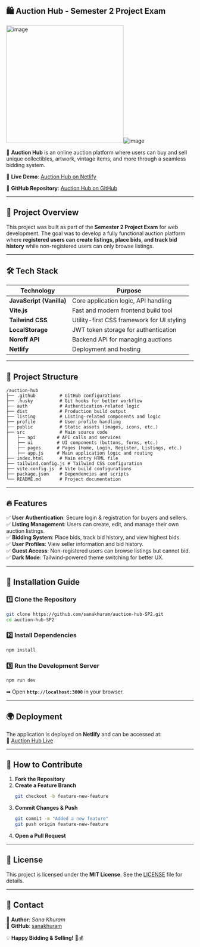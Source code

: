 ## 🛍️ Auction Hub - Semester 2 Project Exam
<img width="315" alt="image" src="https://github.com/user-attachments/assets/7c58b6ff-9a61-42b3-82ca-b31d680c8db4" />![image](https://github.com/user-attachments/assets/6b4c635a-2d1e-4ec4-ba05-13610ec7dd35)


🚀 **Auction Hub** is an online auction platform where users can buy and sell unique collectibles, artwork, vintage items, and more through a seamless bidding system.

📌 **Live Demo**: [Auction Hub on Netlify](https://auction-hub.netlify.app/)  

📌 **GitHub Repository**: [Auction Hub on GitHub](https://github.com/sanakhuram/auction-hub-SP2)  

---

## 📌 Project Overview

This project was built as part of the **Semester 2 Project Exam** for web development. The goal was to develop a fully functional auction platform where **registered users can create listings, place bids, and track bid history** while non-registered users can only browse listings.

---

## 🛠️ Tech Stack

| **Technology**  | **Purpose**  |
|----------------|-------------|
| **JavaScript (Vanilla)** | Core application logic, API handling |
| **Vite.js**  | Fast and modern frontend build tool |
| **Tailwind CSS**  | Utility-first CSS framework for UI styling |
| **LocalStorage** | JWT token storage for authentication |
| **Noroff API** | Backend API for managing auctions |
| **Netlify**  | Deployment and hosting |

---

## 📂 Project Structure

```
/auction-hub
├── .github         # GitHub configurations
├── .husky          # Git hooks for better workflow
├── auth            # Authentication-related logic
├── dist            # Production build output
├── listing         # Listing-related components and logic
├── profile         # User profile handling
├── public          # Static assets (images, icons, etc.)
├── src             # Main source code
│   ├── api        # API calls and services
│   ├── ui         # UI components (buttons, forms, etc.)
│   ├── pages      # Pages (Home, Login, Register, Listings, etc.)
│   ├── app.js     # Main application logic and routing
├── index.html      # Main entry HTML file
├── tailwind.config.js # Tailwind CSS configuration
├── vite.config.js  # Vite build configurations
├── package.json    # Dependencies and scripts
└── README.md       # Project documentation
```

---

## 🔥 Features

✅ **User Authentication**: Secure login & registration for buyers and sellers.  
✅ **Listing Management**: Users can create, edit, and manage their own auction listings.  
✅ **Bidding System**: Place bids, track bid history, and view highest bids.  
✅ **User Profiles**: View seller information and bid history.  
✅ **Guest Access**: Non-registered users can browse listings but cannot bid.  
✅ **Dark Mode**: Tailwind-powered theme switching for better UX.  

---

## 🚀 Installation Guide

### 1️⃣ Clone the Repository
```bash
git clone https://github.com/sanakhuram/auction-hub-SP2.git
cd auction-hub-SP2
```

### 2️⃣ Install Dependencies
```bash
npm install
```

### 3️⃣ Run the Development Server
```bash
npm run dev
```
➡ Open **`http://localhost:3000`** in your browser.

---


## 🌍 Deployment

The application is deployed on **Netlify** and can be accessed at:  
🔗 [Auction Hub Live](https://auction-hub.netlify.app/)

---

## 🎯 How to Contribute

1. **Fork the Repository**  
2. **Create a Feature Branch**  
   ```bash
   git checkout -b feature-new-feature
   ```
3. **Commit Changes & Push**  
   ```bash
   git commit -m "Added a new feature"
   git push origin feature-new-feature
   ```
4. **Open a Pull Request**  

---

## 📄 License

This project is licensed under the **MIT License**. See the [LICENSE](LICENSE) file for details.

---

## 📩 Contact

📧 **Author**: *Sana Khuram*  
🔗 **GitHub**: [sanakhuram](https://github.com/sanakhuram)  

💡 **Happy Bidding & Selling!** 🚀💰  


